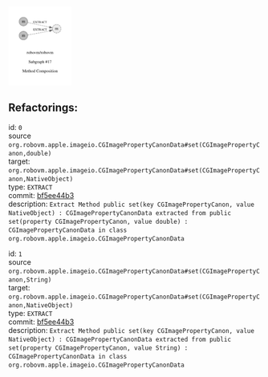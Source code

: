 <img src=subgraph_atomic_17.svg width=25%>

## Refactorings:

id: `0`\
source `org.robovm.apple.imageio.CGImagePropertyCanonData#set(CGImagePropertyCanon,double)`\
target: `org.robovm.apple.imageio.CGImagePropertyCanonData#set(CGImagePropertyCanon,NativeObject)`\
type: `EXTRACT`\
commit: [bf5ee44b3](https://github.com/robovm/robovm/commit/bf5ee44b3b576e01ab09cae9f50300417b01dc07)\
description: `Extract Method public set(key CGImagePropertyCanon, value NativeObject) : CGImagePropertyCanonData extracted from public set(property CGImagePropertyCanon, value double) : CGImagePropertyCanonData in class org.robovm.apple.imageio.CGImagePropertyCanonData`

id: `1`\
source `org.robovm.apple.imageio.CGImagePropertyCanonData#set(CGImagePropertyCanon,String)`\
target: `org.robovm.apple.imageio.CGImagePropertyCanonData#set(CGImagePropertyCanon,NativeObject)`\
type: `EXTRACT`\
commit: [bf5ee44b3](https://github.com/robovm/robovm/commit/bf5ee44b3b576e01ab09cae9f50300417b01dc07)\
description: `Extract Method public set(key CGImagePropertyCanon, value NativeObject) : CGImagePropertyCanonData extracted from public set(property CGImagePropertyCanon, value String) : CGImagePropertyCanonData in class org.robovm.apple.imageio.CGImagePropertyCanonData`

